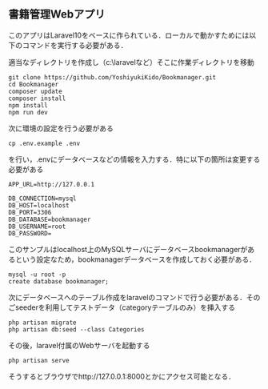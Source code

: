## 書籍管理Webアプリ
このアプリはLaravel10をベースに作られている．ローカルで動かすためには以下のコマンドを実行する必要がある．

適当なディレクトリを作成し（c:\laravelなど）そこに作業ディレクトリを移動
```shell
git clone https://github.com/YoshiyukiKido/Bookmanager.git
cd Bookmanager
composer update
composer install
npm install
npm run dev
```

次に環境の設定を行う必要がある
```
cp .env.example .env
```
を行い，.envにデータベースなどの情報を入力する．特に以下の箇所は変更する必要がある
```enviroment:.env
APP_URL=http://127.0.0.1

DB_CONNECTION=mysql
DB_HOST=localhost
DB_PORT=3306
DB_DATABASE=bookmanager
DB_USERNAME=root
DB_PASSWORD=
```
このサンプルはlocalhost上のMySQLサーバにデータベースbookmanagerがあるという設定なため，bookmanagerデータベースを作成しておく必要がある．
```
mysql -u root -p
create database bookmanager;
```

次にデータベースへのテーブル作成をlaravelのコマンドで行う必要がある．そのごseederを利用してテストデータ（categoryテーブルのみ）を挿入する
```shell
php artisan migrate
php artisan db:seed --class Categories
```
その後，laravel付属のWebサーバを起動する
```shell
php artisan serve
```
そうするとブラウザでhttp://127.0.0.1:8000とかにアクセス可能となる．
